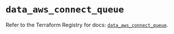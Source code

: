 # `data_aws_connect_queue`

Refer to the Terraform Registry for docs: [`data_aws_connect_queue`](https://registry.terraform.io/providers/hashicorp/aws/6.8.0/docs/data-sources/connect_queue).
